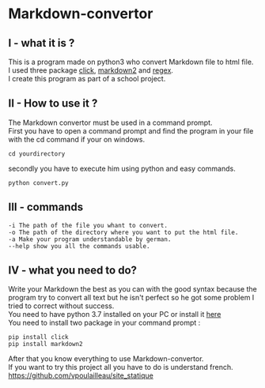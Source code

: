 # Markdown-convertor
## I - what it is  ?
This is a program made on python3 who convert Markdown file to html file.  
I used three package [click](https://click.palletsprojects.com/en/7.x/), [markdown2](https://github.com/trentm/python-markdown2) and 
[regex](https://docs.python.org/fr/3/library/re.html).  
I create this program as part of a school project.  
  
## II - How to use it ?
The Markdown convertor must be used in a command prompt.  
First you have to open a command prompt and find the program in your file with the cd command if your on windows.
```
cd yourdirectory
```
secondly you have to execute him using python and easy commands.
```
python convert.py
```
## III - commands  
```
-i The path of the file you whant to convert.  
-o The path of the directory where you want to put the html file.
-a Make your program understandable by german.
--help show you all the commands usable.
```    
## IV - what you need to do?  
Write your Markdown the best as you can with the good syntax because the program try to convert all text but he isn't perfect so he got some problem I tried to correct without success.  
You need to have python 3.7 installed on your PC or install it [here](https://www.python.org/)  
You need to install two package in your command prompt :
```
pip install click
pip install markdown2
```
After that you know everything to use Markdown-convertor.  
If you want to try this project all you have to do is understand french.  
https://github.com/vpoulailleau/site_statique
